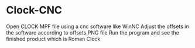 # Clock-CNC
Open CLOCK.MPF file using a cnc software like WinNC
Adjust the offsets in the software according to offsets.PNG file
Run the program and see the finished product which is Roman Clock

